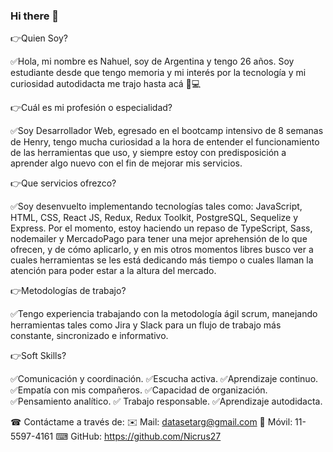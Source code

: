 ### Hi there 👋

<!--
**Nicrus27/Nicrus27** is a ✨ _special_ ✨ repository because its `README.md` (this file) appears on your GitHub profile.

Here are some ideas to get you started:

- 🔭 I’m currently working on ...
- 🌱 I’m currently learning ...
- 👯 I’m looking to collaborate on ...
- 🤔 I’m looking for help with ...
- 💬 Ask me about ...
- 📫 How to reach me: ...
- 😄 Pronouns: ...
- ⚡ Fun fact: ...
-->
👉Quien Soy? 

 ✅Hola, mi nombre es Nahuel, soy de Argentina y tengo 26 años. Soy estudiante desde que tengo memoria y mi interés por la tecnología y mi curiosidad autodidacta me trajo hasta acá 💓💻 


👉Cuál es mi profesión o especialidad? 

 ✅Soy Desarrollador Web, egresado en el bootcamp intensivo de 8 semanas de Henry, tengo mucha curiosidad a la hora de entender el funcionamiento de las herramientas que uso, y siempre estoy con predisposición a aprender algo nuevo con el fin de mejorar mis servicios. 
 
 
 👉Que servicios ofrezco?

 ✅Soy desenvuelto implementando tecnologías tales como: JavaScript, HTML, CSS, React JS, Redux, Redux Toolkit, PostgreSQL, Sequelize y Express. Por el momento, estoy haciendo un repaso de TypeScript, Sass, nodemailer y MercadoPago para tener una mejor aprehensión de lo que ofrecen, y de cómo aplicarlo, y en mis otros momentos libres busco ver a cuales herramientas se les está dedicando más tiempo o cuales llaman la atención para poder estar a la altura del mercado. 


👉Metodologías de trabajo? 

 ✅Tengo experiencia trabajando con la metodología ágil scrum, manejando herramientas tales como Jira y Slack para un flujo de trabajo más constante, sincronizado e informativo. 


👉Soft Skills? 

 ✅Comunicación y coordinación. 
 ✅Escucha activa. 
 ✅Aprendizaje continuo. 
 ✅Empatía con mis compañeros. 
 ✅Capacidad de organización. 
 ✅Pensamiento analítico. 
 ✅ Trabajo responsable. 
 ✅Aprendizaje autodidacta. 
 
 
 ☎ Contáctame a través de: 
 ✉️ Mail: datasetarg@gmail.com 
 📱 Móvil: 11-5597-4161
 ⌨ GitHub: https://github.com/Nicrus27
